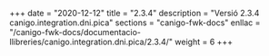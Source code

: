 +++
date        = "2020-12-12"
title       = "2.3.4"
description = "Versió 2.3.4 canigo.integration.dni.pica"
sections    = "canigo-fwk-docs"
enllac		= "/canigo-fwk-docs/documentacio-llibreries/canigo.integration.dni.pica/2.3.4/"
weight		= 6
+++
